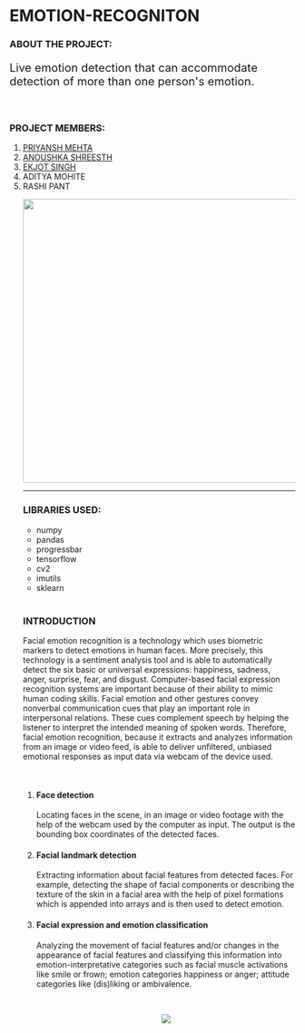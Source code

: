 # EMOTION-RECOGNITON

<h3>ABOUT THE PROJECT:</h3>
<p style="font-size:20px;"> Live emotion detection that can accommodate detection of more than one person's emotion.</p>
<br>
<h3> PROJECT MEMBERS:</h3>

<ol type="1">
  <li><a href= "https://github.com/priyanshmehta22", target="_blank">PRIYANSH MEHTA</a></li>
  <li><a href="https://github.com/anoushka22", target="_blank">ANOUSHKA SHREESTH</a></li>
  <li><a href="https://github.com/Ekjot07", target="_blank"> EKJOT SINGH</a></li>
  <li>ADITYA MOHITE</li>
  <li>RASHI PANT</li>
  <p align="center">
    <img src="https://media.giphy.com/media/8c3LWBENZHRnP6ixOc/giphy.gif" width="500px"></p>

<hr>
<h3> LIBRARIES USED: </h3>
<ul>
  <li>numpy</li>
  <li>pandas</li>
  <li>progressbar</li>
  <li>tensorflow</li>
  <li>cv2</li>
  <li>imutils</li>
  <li>sklearn</li>
</ul>
  <br>
  <h3> INTRODUCTION</h3>
  <p>Facial emotion recognition is a technology which uses biometric markers to detect emotions in human faces. More precisely, this technology is a sentiment analysis tool and is able to automatically detect the six basic or universal expressions: happiness, sadness, anger, surprise, fear, and disgust. Computer-based facial expression recognition systems are important because of their ability to mimic human coding skills. Facial emotion and other gestures convey nonverbal communication cues that play an important role in interpersonal relations. These cues complement speech by helping the listener to interpret the intended meaning of spoken words. Therefore, facial emotion recognition, because it extracts and analyzes information from an image or video feed, is able to deliver unfiltered, unbiased emotional responses as input data via webcam of the device used.</p>
  <br>
  <ol type="1">
    <li>
  <h4>Face detection</h4></li>
  <p>Locating faces in the scene, in an image or video footage with the help of the webcam used by the computer as input. The output is the bounding box coordinates of the detected faces.</p>

  <li><h4>Facial landmark detection</h4></li>
  <p> Extracting information about facial features from detected faces. For example, detecting the shape of facial components or describing the texture of the skin in a facial area with the help of pixel formations which is appended into arrays and is then used to detect emotion.</p>
 
  <li><h4>Facial expression and emotion classification</h4></li>
  <p>Analyzing the movement of facial features and/or changes in the appearance of facial features and classifying this information into emotion-interpretative categories such as facial muscle activations like smile or frown; emotion categories happiness or anger; attitude categories like (dis)liking or ambivalence.</p>
<br>
  <p align="center">
    <img src="https://miro.medium.com/max/543/1*6xp-IY-M8lEEEN0UuUBq0w.jpeg" ></p>
  
                                                                   
  
